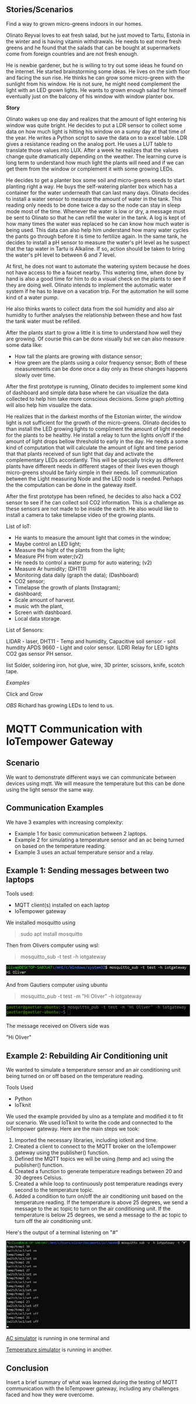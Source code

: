 ## Stories/Scenarios

Find a way to grown micro-greens indoors in our homes. 

Olinato Reyvai loves to eat fresh salad, but he just moved to Tartu, Estonia in the winter and is having vitamin withdrawals. He needs to eat more fresh greens and he found that the salads that can be bought at supermarkets come from foreign countries and are not fresh enough.

He is newbie gardener, but he is willing to try out some ideas he found on the internet. 
He started brainstorming some ideas. He lives on the sixth floor and facing the sun rise. He thinks he can grow some micro-green with the sunlight from his window. 
He is not sure, he might need complement the light with an LED grown lights. 
He wants to grown enough salad for himself eventually just on the balcony of his window with window planter box.

**Story**

Olinato wakes up one day and realizes that the amount of light entering his window was quite bright. He decides to put a LDR sensor to collect some data on how much light is hitting his window on a sunny day at that time of the year. He writes a Python script to save the data on to a excel table. LDR gives a resistance reading on the analog port. He uses a LUT table to translate those values into LUX. After a week he realizes that the values change quite dramatically depending on the weather. The learning curve is long term to understand how much light the plants will need and if we can get them from the window or complement it with some growing LEDs. 

He decides to get a planter box some soil and micro-greens seeds to start planting right a way. He buys the self-watering planter box which has a container for the water underneath that can last many days. Olinato decides to install a water sensor to measure the amount of water in the tank. This reading only needs to be done twice a day so the node can stay in sleep mode most of the time. Whenever the water is low or dry, a message must be sent to Olinato so that he can refill the water in the tank. A log is kept of how many times the water was replaced so he can know how much water is being used. This data can also help him understand how many water cycles the pants go through before it is time to fertilize again. In the same tank, he decides to install a pH sensor to measure the water's pH level as he suspect that the tap water in Tartu is Alkaline. If so, action should be taken to bring the water's pH level to between 6 and 7 level.  

At first, he does not want to automate the watering system because he does not have access to the a faucet nearby. This watering time, when done by hand is also a good time for him to do a visual check on the plants to see if they are doing well. Olinato intends to implement the automatic water system if he has to leave on a vacation trip. For the automation he will some kind of a water pump.

He also thinks wants to collect data from the soil humidity and also air humidity to further analyses the relationship between these and how fast the tank water must be refilled.

After the plants start to grow a little it is time to understand how well they are growing. Of course this can be done visually but we can also measure some data like:
- How tall the plants are growing with distance sensor;
- How green are the plants using a color frequency sensor;
Both of these measurements can be done once a day only as these changes happens slowly over time.


After the first prototype is running, Olinato decides to implement some kind of dashboard and simple data base where he can visualize the data collected to help him take more conscious decisions. Some graph plotting will also help him visualize the data. 

He realizes that in the darkest months of the Estonian winter, the window light is not sufficient for the growth of the micro-greens. Olinato decides to than install the LED growing lights to compliment the amount of light needed for the plants to be healthy. He install a relay to turn the lights on/off if the amount of light drops bellow threshold to early in the day. He needs a some kind of computation that will calculate the amount of light and time period that that plants received of sun light that day and activate the complementary LEDs accordantly. This will be specially tricky as different plants have different needs in different stages of their lives even though micro-greens should be fairly simple in their needs. IoT communication between the Light measuring Node and the LED node is needed. Perhaps the the computation can be done in the gateway itself.   

After the first prototype has been refined, he decides to also hack a CO2 sensor to see if he can collect soil CO2 information. This is a challenge as these sensors are not made to be inside the earth. He also would like to install a camera to take timelapse video of the growing plants. 


List of IoT:

- He wants to measure the amount light that comes in the window;
- Maybe control an LED light;
- Measure the hight of the plants from the light;
- Measure PH from water;(v2)
- He needs to control a water pump for auto watering; (v2)
- Measure Ar humidity; (DHT11)
- Monitoring data daily (graph the data); (Dashboard)
- CO2 sensor;
- Timelapse the growth of plants (Instagram);
- dashboard;
- Scale amount of harvest. 
- music wth the plant,
- Screen with dashboard.
- Local data storage.



List of Sensors:

LIDAR - laser,
DHT11 - Temp and humidity,
Capacitive soil sensor - soil humdity
APDS 9660 - Light and color sensor. (LDR)
Relay for LED lights
CO2 gas sensor
PH sensor.

list 
Solder, soldering iron, hot glue, wire, 3D printer, scissors, knife, scotch tape. 


*Examples* 

Click and Grow

*OBS*
Richard has growing LEDs to lend to us.



# MQTT Communication with IoTempower Gateway
## Scenario

We want to demonstrate different ways we can communicate between devices using mqtt. We will measure the temperature but this can be done using the light sensor the same way.

## Communication Examples

We have 3 examples with increasing complexity:

- Example 1 for basic communication between 2 laptops. 
- Example 2 for simulating a temperature sensor and an ac being turned on based on the temperature reading. 
- Example 3 uses an actual temperature sensor and a relay.

## Example 1: Sending messages between two laptops

Tools used:
- MQTT client(s) installed on each laptop
- IoTempower gateway

We installed mosquitto using 
> sudo apt install mosquitto

Then from Olivers computer using wsl: 
> mosquitto_sub -t test -h iotgateway

![alt text](../../Pictures/Week_4/hioliver.JPG "sub")

And from Gautiers computer using ubuntu
> mosquitto_pub -t test -m "Hi Oliver" -h iotgateway

![alt text](../../Pictures/Week_4/mqtt_msg_pub.JPG "pub")

The message received on Olivers side was 

"Hi Oliver"

## Example 2: Rebuilding Air Conditioning unit

We wanted to simulate a temperature sensor and an air conditioning unit being turned on or off based on the temperature reading.

Tools Used

- Python
- IoTknit

We used the example provided by ulno as a template and modified it to fit our scenario. We used IoTknit to write the code and connected to the IoTempower gateway. Here are the main steps we took:

1. Imported the necessary libraries, including iotknit and time.
2. Created a client to connect to the MQTT broker on the IoTempower gateway using the publisher() function.
3. Defined the MQTT topics we will be using (temp and ac) using the publisher() function.
4. Created a function to generate temperature readings between 20 and 30 degrees Celsius.
5. Created a while loop to continuously post temperature readings every second to the temperature topic.
6. Added a condition to turn on/off the air conditioning unit based on the temperature reading. If the temperature is above 25 degrees, we send a message to the ac topic to turn on the air conditioning unit. If the temperature is below 25 degrees, we send a message to the ac topic to turn off the air conditioning unit.

Here's the output of a terminal listening on "#"

![alt text](../../Pictures/Week_4/mqtt_temp_with_ac.JPG "temp_ac")


[AC simulator](../../Arduino_sketches/Python_cripts_Lab4/AC_sim.py) is running in one terminal and<br>

[Temperature simulator](../../Arduino_sketches/Python_cripts_Lab4/temp_sim.py) is running in another.

## Conclusion

Insert a brief summary of what was learned during the testing of MQTT communication with the IoTempower gateway, including any challenges faced and how they were overcome.


